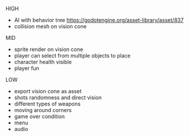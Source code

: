 HIGH
- AI with behavior tree https://godotengine.org/asset-library/asset/837
- collision mesh on vision cone

MID
- sprite render on vision cone
- player can select from multiple objects to place
- character health visible
- player fun

LOW
- export vision cone as asset
- shots randomness and direct vision
- different types of weapons
- moving around corners
- game over condition
- menu
- audio